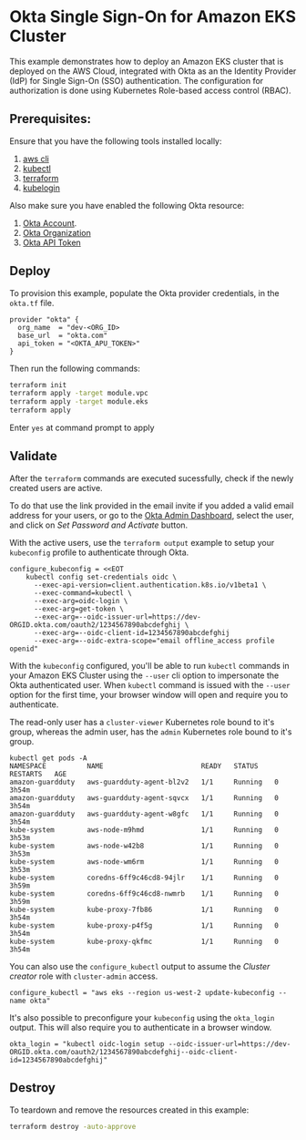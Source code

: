 # Okta Single Sign-On for Amazon EKS Cluster

This example demonstrates how to deploy an Amazon EKS cluster that is deployed on the AWS Cloud, integrated with Okta as an the Identity Provider (IdP) for Single Sign-On (SSO) authentication. The configuration for authorization is done using Kubernetes Role-based access control (RBAC).

## Prerequisites:

Ensure that you have the following tools installed locally:

1. [aws cli](https://docs.aws.amazon.com/cli/latest/userguide/install-cliv2.html)
2. [kubectl](https://Kubernetes.io/docs/tasks/tools/)
3. [terraform](https://learn.hashicorp.com/tutorials/terraform/install-cli)
4. [kubelogin](https://github.com/int128/kubelogin)

Also make sure you have enabled the following Okta resource:

1. [Okta Account](https://okta.com).
2. [Okta Organization](https://developer.okta.com/docs/concepts/okta-organizations/)
3. [Okta API Token](https://developer.okta.com/docs/guides/create-an-api-token/main/)

## Deploy

To provision this example, populate the Okta provider credentials, in the `okta.tf` file.

```
provider "okta" {
  org_name  = "dev-<ORG_ID>
  base_url  = "okta.com"
  api_token = "<OKTA_APU_TOKEN>"
}
```

Then run the following commands:

```sh
terraform init
terraform apply -target module.vpc
terraform apply -target module.eks
terraform apply
```

Enter `yes` at command prompt to apply

## Validate

After the `terraform` commands are executed sucessfully, check if the newly created users are active.

To do that use the link provided in the email invite if you added a valid email address for your users, or go to the [Okta Admin Dashboard](https://dev-ORGID-admin.okta.com/admin/users/), select the user, and click on *Set Password and Activate* button.

With the active users, use the `terraform output` example to setup your `kubeconfig` profile to authenticate through Okta.

```
configure_kubeconfig = <<EOT
    kubectl config set-credentials oidc \
      --exec-api-version=client.authentication.k8s.io/v1beta1 \
      --exec-command=kubectl \
      --exec-arg=oidc-login \
      --exec-arg=get-token \
      --exec-arg=--oidc-issuer-url=https://dev-ORGID.okta.com/oauth2/1234567890abcdefghij \
      --exec-arg=--oidc-client-id=1234567890abcdefghij
      --exec-arg=--oidc-extra-scope="email offline_access profile openid"
```

With the `kubeconfig` configured, you'll be able to run `kubectl` commands in your Amazon EKS Cluster using the `--user` cli option to impersonate the Okta authenticated user. When `kubectl` command is issued with the `--user` option for the first time, your browser window will open and require you to authenticate.

The read-only user has a `cluster-viewer` Kubernetes role bound to it's group, whereas the admin user, has the `admin` Kubernetes role bound to it's group.

```
kubectl get pods -A  
NAMESPACE          NAME                        READY   STATUS    RESTARTS   AGE
amazon-guardduty   aws-guardduty-agent-bl2v2   1/1     Running   0          3h54m
amazon-guardduty   aws-guardduty-agent-sqvcx   1/1     Running   0          3h54m
amazon-guardduty   aws-guardduty-agent-w8gfc   1/1     Running   0          3h54m
kube-system        aws-node-m9hmd              1/1     Running   0          3h53m
kube-system        aws-node-w42b8              1/1     Running   0          3h53m
kube-system        aws-node-wm6rm              1/1     Running   0          3h53m
kube-system        coredns-6ff9c46cd8-94jlr    1/1     Running   0          3h59m
kube-system        coredns-6ff9c46cd8-nwmrb    1/1     Running   0          3h59m
kube-system        kube-proxy-7fb86            1/1     Running   0          3h54m
kube-system        kube-proxy-p4f5g            1/1     Running   0          3h54m
kube-system        kube-proxy-qkfmc            1/1     Running   0          3h54m
```

You can also use the `configure_kubectl` output to assume the *Cluster creator* role with `cluster-admin` access.

```
configure_kubectl = "aws eks --region us-west-2 update-kubeconfig --name okta"
```

It's also possible to preconfigure your `kubeconfig` using the `okta_login` output. This will also require you to authenticate in a browser window.

```
okta_login = "kubectl oidc-login setup --oidc-issuer-url=https://dev-ORGID.okta.com/oauth2/1234567890abcdefghij--oidc-client-id=1234567890abcdefghij"
```

## Destroy

To teardown and remove the resources created in this example:

```sh
terraform destroy -auto-approve
```
